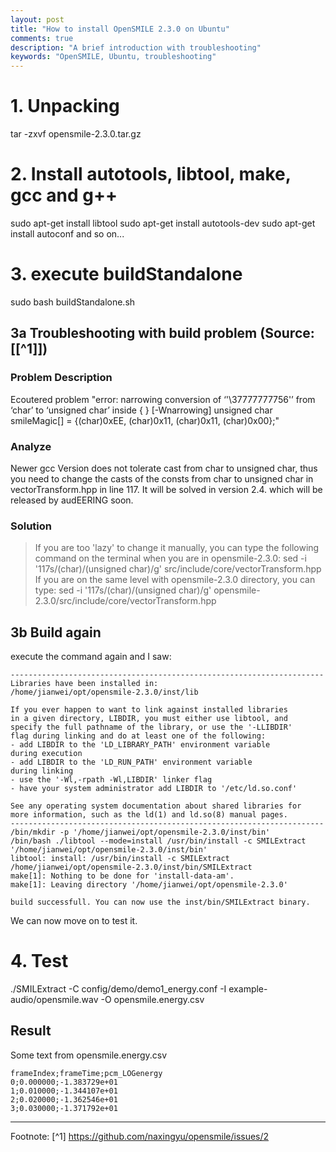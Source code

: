 ```yaml
---
layout: post
title: "How to install OpenSMILE 2.3.0 on Ubuntu"
comments: true
description: "A brief introduction with troubleshooting"
keywords: "OpenSMILE, Ubuntu, troubleshooting"
---
```

# 1. Unpacking
tar -zxvf opensmile-2.3.0.tar.gz 

# 2. Install autotools, libtool, make, gcc and g++
sudo apt-get install libtool
sudo apt-get install autotools-dev
sudo apt-get install autoconf
and so on...

# 3. execute buildStandalone
sudo bash buildStandalone.sh

## 3a Troubleshooting with build problem (Source: [[^1]])
### Problem Description
Ecoutered problem "error: narrowing conversion of ‘'\37777777756'’ from ‘char’ to ‘unsigned char’ inside { } [-Wnarrowing]
unsigned char smileMagic[] = {(char)0xEE, (char)0x11, (char)0x11, (char)0x00};"


### Analyze
Newer gcc Version does not tolerate cast from char to unsigned char, thus you need to change the casts of the consts from char to unsigned char in vectorTransform.hpp in line 117. It will be solved in version 2.4. which will be released by audEERING soon.

### Solution
>If you are too 'lazy' to change it manually, you can type the following command on the terminal when you are in opensmile-2.3.0:
sed -i '117s/(char)/(unsigned char)/g' src/include/core/vectorTransform.hpp
If you are on the same level with opensmile-2.3.0 directory, you can type:
sed -i '117s/(char)/(unsigned char)/g' opensmile-2.3.0/src/include/core/vectorTransform.hpp

## 3b Build again
execute the command again and I saw:

```
----------------------------------------------------------------------
Libraries have been installed in:
/home/jianwei/opt/opensmile-2.3.0/inst/lib

If you ever happen to want to link against installed libraries
in a given directory, LIBDIR, you must either use libtool, and
specify the full pathname of the library, or use the '-LLIBDIR'
flag during linking and do at least one of the following:
- add LIBDIR to the 'LD_LIBRARY_PATH' environment variable
during execution
- add LIBDIR to the 'LD_RUN_PATH' environment variable
during linking
- use the '-Wl,-rpath -Wl,LIBDIR' linker flag
- have your system administrator add LIBDIR to '/etc/ld.so.conf'

See any operating system documentation about shared libraries for
more information, such as the ld(1) and ld.so(8) manual pages.
----------------------------------------------------------------------
/bin/mkdir -p '/home/jianwei/opt/opensmile-2.3.0/inst/bin'
/bin/bash ./libtool --mode=install /usr/bin/install -c SMILExtract '/home/jianwei/opt/opensmile-2.3.0/inst/bin'
libtool: install: /usr/bin/install -c SMILExtract /home/jianwei/opt/opensmile-2.3.0/inst/bin/SMILExtract
make[1]: Nothing to be done for 'install-data-am'.
make[1]: Leaving directory '/home/jianwei/opt/opensmile-2.3.0'

build successfull. You can now use the inst/bin/SMILExtract binary.
```

We can now move on to test it.

# 4. Test
./SMILExtract -C config/demo/demo1_energy.conf -I example-audio/opensmile.wav -O opensmile.energy.csv

## Result
Some text from opensmile.energy.csv
```
frameIndex;frameTime;pcm_LOGenergy
0;0.000000;-1.383729e+01
1;0.010000;-1.344107e+01
2;0.020000;-1.362546e+01
3;0.030000;-1.371792e+01
```

---
Footnote: 
[^1] https://github.com/naxingyu/opensmile/issues/2
